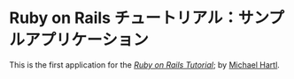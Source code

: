 # Ruby on Rails チュートリアル：サンプルアプリケーション

This is the first application for the
[*Ruby on Rails Tutorial*](http://railstutorial.jp/);
by [Michael Hartl](http://michaelhartl.com/).
